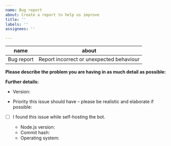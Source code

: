 ```yaml
---
name: Bug report
about: Create a report to help us improve
title: ''
labels: ''
assignees: ''

---
```


name         | about
------------ | ----------------------------------------------
Bug report | Report incorrect or unexpected behaviour

**Please describe the problem you are having in as much detail as possible:**

**Further details:**

* Version:

* Priority this issue should have – please be realistic and elaborate if possible:

- [ ] I found this issue while self-hosting the bot.

  - Node.js version:
  - Commit hash:
  - Operating system:

